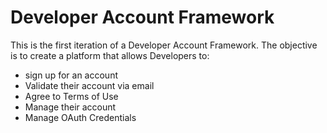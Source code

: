 Developer Account Framework
===========================

This is the first iteration of a Developer Account Framework. 
The objective is to create a platform that allows Developers to: 

- sign up for an account
- Validate their account via email
- Agree to Terms of Use
- Manage their account
- Manage OAuth Credentials

